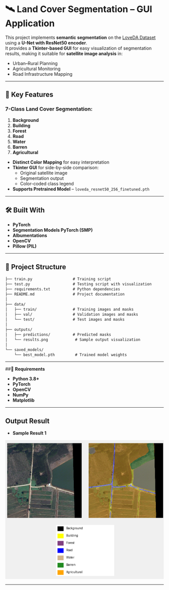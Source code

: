 # 🛰️ Land Cover Segmentation – GUI Application

This project implements **semantic segmentation** on the [LoveDA Dataset](https://github.com/Junjue-Wang/LoveDA) using a **U-Net with ResNet50 encoder**.  
It provides a **Tkinter-based GUI** for easy visualization of segmentation results, making it suitable for **satellite image analysis** in:
- Urban–Rural Planning
- Agricultural Monitoring
- Road Infrastructure Mapping

---

## 📌 Key Features

### 7-Class Land Cover Segmentation:
1. **Background**
2. **Building**
3. **Forest**
4. **Road**
5. **Water**
6. **Barren**
7. **Agricultural**

- **Distinct Color Mapping** for easy interpretation  
- **Tkinter GUI** for side-by-side comparison:
  - Original satellite image
  - Segmentation output
  - Color-coded class legend
- **Supports Pretrained Model** – `loveda_resnet50_256_finetuned.pth`

---

## 🛠️ Built With
- **PyTorch**
- **Segmentation Models PyTorch (SMP)**
- **Albumentations**
- **OpenCV**
- **Pillow (PIL)**

---

## 📂 Project Structure
```
├── train.py                  # Training script
├── test.py                   # Testing script with visualization
├── requirements.txt          # Python dependencies
├── README.md                 # Project documentation
│
├── data/
│   ├── train/                # Training images and masks
│   ├── val/                  # Validation images and masks
│   └── test/                 # Test images and masks
│
├── outputs/
│   ├── predictions/          # Predicted masks
│   └── results.png            # Sample output visualization
│
└── saved_models/
    └── best_model.pth         # Trained model weights
```
---
##📌 **Requirements**
- **Python 3.8+**
- **PyTorch**
- **OpenCV**
- **NumPy**
- **Matplotlib**
---
## **Output Result** 
- **Sample Result 1**
<img src="Screenshot 2025-08-15 123244.png" alt="Segmentation Output" width="1000">



---
